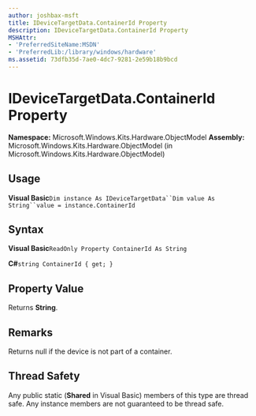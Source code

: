 ```yaml
---
author: joshbax-msft
title: IDeviceTargetData.ContainerId Property
description: IDeviceTargetData.ContainerId Property
MSHAttr:
- 'PreferredSiteName:MSDN'
- 'PreferredLib:/library/windows/hardware'
ms.assetid: 73dfb35d-7ae0-4dc7-9281-2e59b18b9bcd
---
```


# IDeviceTargetData.ContainerId Property


**Namespace:** Microsoft.Windows.Kits.Hardware.ObjectModel **Assembly:** Microsoft.Windows.Kits.Hardware.ObjectModel (in Microsoft.Windows.Kits.Hardware.ObjectModel)

## Usage


**Visual Basic**`Dim instance As IDeviceTargetData``Dim value As String``value = instance.ContainerId`

## Syntax


**Visual Basic**`ReadOnly Property ContainerId As String`

**C#**`string ContainerId { get; }`

## Property Value


Returns **String**.

## Remarks


Returns null if the device is not part of a container.

## Thread Safety


Any public static (**Shared** in Visual Basic) members of this type are thread safe. Any instance members are not guaranteed to be thread safe.

 

 






